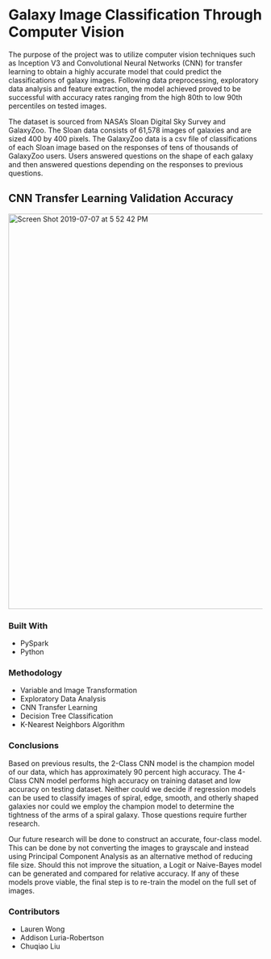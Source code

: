 # Galaxy Image Classification Through Computer Vision

The purpose of the project was to utilize computer vision techniques such as Inception V3 and Convolutional Neural Networks
(CNN) for transfer learning to obtain a highly accurate model that could predict the classifications of galaxy images. Following data
preprocessing, exploratory data analysis and feature extraction, the model achieved proved to be successful with accuracy rates
ranging from the high 80th to low 90th percentiles on tested images.

The dataset is sourced from NASA’s Sloan Digital Sky Survey and GalaxyZoo. The Sloan data consists of 61,578 images of galaxies and are sized 400 by 400 pixels. The GalaxyZoo data is a csv file of
classifications of each Sloan image based on the responses of tens of thousands of GalaxyZoo users. Users answered questions on the shape of each galaxy and then answered questions depending on the
responses to previous questions.

## CNN Transfer Learning Validation Accuracy
<img width="783" alt="Screen Shot 2019-07-07 at 5 52 42 PM" src="https://user-images.githubusercontent.com/30671201/60776313-25defd00-a0e0-11e9-8249-54ed9f52d050.png">


### Built With
* PySpark
* Python

### Methodology
* Variable and Image Transformation
* Exploratory Data Analysis
* CNN Transfer Learning
* Decision Tree Classification
* K-Nearest Neighbors Algorithm

### Conclusions
Based on previous results, the 2-Class CNN model is the champion model of our data, which has
approximately 90 percent high accuracy. The 4-Class CNN model performs high accuracy on training
dataset and low accuracy on testing dataset. Neither could we decide if regression models can be used
to classify images of spiral, edge, smooth, and otherly shaped galaxies nor could we employ the
champion model to determine the tightness of the arms of a spiral galaxy. Those questions require
further research.

Our future research will be done to construct an accurate, four-class model. This can be done by not
converting the images to grayscale and instead using Principal Component Analysis as an alternative
method of reducing file size. Should this not improve the situation, a Logit or Naive-Bayes model can
be generated and compared for relative accuracy. If any of these models prove viable, the final step is to
re-train the model on the full set of images.

### Contributors
* Lauren Wong
* Addison Luria-Robertson
* Chuqiao Liu
